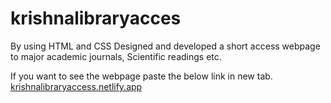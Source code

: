# krishnalibraryacces

By using HTML and CSS Designed and developed a short access webpage  to major academic journals, Scientific readings etc.

If you want to see the webpage paste the below link in new tab.
[krishnalibraryaccess.netlify.app](url)
